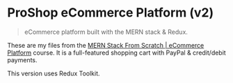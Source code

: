 # ProShop eCommerce Platform (v2)

> eCommerce platform built with the MERN stack & Redux.

These are my files from the [MERN Stack From Scratch | eCommerce Platform](https://www.traversymedia.com/mern-stack-from-scratch) course. It is a full-featured shopping cart with PayPal & credit/debit payments.

This version uses Redux Toolkit.
